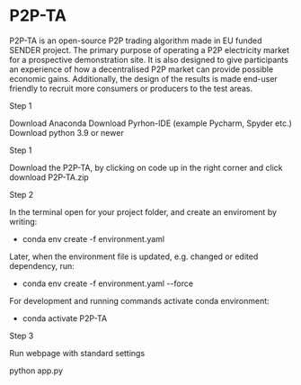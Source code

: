 # P2P-TA
P2P-TA is an open-source P2P trading algorithm made in EU funded SENDER project. The primary purpose of operating a P2P electricity market for a prospective demonstration site. It is also designed to give participants an experience of how a decentralised P2P market can provide possible economic gains. Additionally, the design of the results is made end-user friendly to recruit more consumers or producers to the test areas.  


Step 1

Download Anaconda
Download Pyrhon-IDE (example Pycharm, Spyder etc.)
Download python 3.9 or newer

Step 1 

Download the P2P-TA, by clicking on code up in the right corner and click download P2P-TA.zip

Step 2

In the terminal open for your project folder, and create an enviroment by writing:

  - conda env create -f environment.yaml

Later, when the environment file is updated, e.g. changed or edited dependency, run:

  - conda env create -f environment.yaml --force

For development and running commands activate conda environment:

  - conda activate P2P-TA

Step 3

Run webpage with standard settings

python app.py
